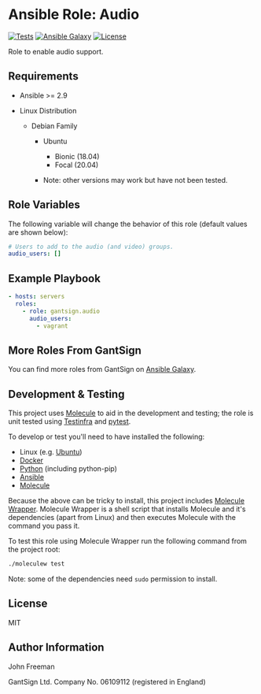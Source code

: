 Ansible Role: Audio
===================

[![Tests](https://github.com/gantsign/ansible-role-audio/workflows/Tests/badge.svg)](https://github.com/gantsign/ansible-role-audio/actions?query=workflow%3ATests)
[![Ansible Galaxy](https://img.shields.io/badge/ansible--galaxy-gantsign.audio-blue.svg)](https://galaxy.ansible.com/gantsign/audio)
[![License](https://img.shields.io/badge/license-MIT-blue.svg)](https://raw.githubusercontent.com/gantsign/ansible-role-audio/master/LICENSE)

Role to enable audio support.

Requirements
------------

* Ansible >= 2.9

* Linux Distribution

    * Debian Family

        * Ubuntu

            * Bionic (18.04)
            * Focal (20.04)

        * Note: other versions may work but have not been tested.

Role Variables
--------------

The following variable will change the behavior of this role (default values
are shown below):

```yaml
# Users to add to the audio (and video) groups.
audio_users: []
```

Example Playbook
----------------

```yaml
- hosts: servers
  roles:
    - role: gantsign.audio
      audio_users:
        - vagrant
```

More Roles From GantSign
------------------------

You can find more roles from GantSign on
[Ansible Galaxy](https://galaxy.ansible.com/gantsign).

Development & Testing
---------------------

This project uses [Molecule](http://molecule.readthedocs.io/) to aid in the
development and testing; the role is unit tested using
[Testinfra](http://testinfra.readthedocs.io/) and
[pytest](http://docs.pytest.org/).

To develop or test you'll need to have installed the following:

* Linux (e.g. [Ubuntu](http://www.ubuntu.com/))
* [Docker](https://www.docker.com/)
* [Python](https://www.python.org/) (including python-pip)
* [Ansible](https://www.ansible.com/)
* [Molecule](http://molecule.readthedocs.io/)

Because the above can be tricky to install, this project includes
[Molecule Wrapper](https://github.com/gantsign/molecule-wrapper). Molecule
Wrapper is a shell script that installs Molecule and it's dependencies (apart
from Linux) and then executes Molecule with the command you pass it.

To test this role using Molecule Wrapper run the following command from the
project root:

```bash
./moleculew test
```

Note: some of the dependencies need `sudo` permission to install.

License
-------

MIT

Author Information
------------------

John Freeman

GantSign Ltd.
Company No. 06109112 (registered in England)
